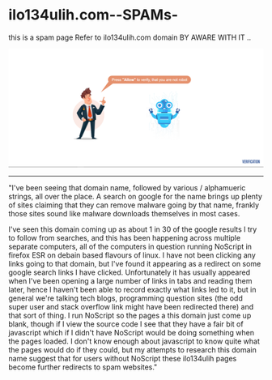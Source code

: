 
<html>

<head>
</head>
<body>

# ilo134ulih.com--SPAMs-
this is a spam page Refer to ilo134ulih.com  domain BY AWARE WITH IT ..  



<p align="center"><img src="Capture.PNG" ></p>

<hr>
<p> "I've been seeing that domain name, followed by various / alphamueric strings, all over the place. A search on google for the name brings up plenty of sites claiming that they can remove malware going by that name, frankly those sites sound like malware downloads themselves in most cases.

I've seen this domain coming up as about 1 in 30 of the google results I try to follow from searches, and this has been happening across multiple separate computers, all of the computers in question running NoScript in firefox ESR on debain based flavours of linux. I have not been clicking any links going to that domain, but I've found it appearing as a redirect on some google search links I have clicked. Unfortunately it has usually appeared when I've been opening a large number of links in tabs and reading them later, hence I haven't been able to record exactly what links led to it, but in general we're talking tech blogs, programming question sites (the odd super user and stack overflow link might have been redirected there) and that sort of thing. I run NoScript so the pages a this domain just come up blank, though if I view the source code I see that they have a fair bit of javascript which if I didn't have NoScript would be doing something when the pages loaded. I don't know enough about javascript to know quite what the pages would do if they could, but my attempts to research this domain name suggest that for users without NoScript these ilo134ulih pages become further redirects to spam websites."</p>

</body>
</html


